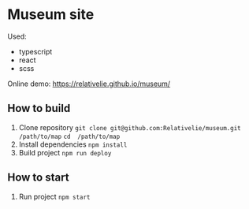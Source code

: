 # Museum site 

Used: 
- typescript
- react
- scss

Online demo: https://relativelie.github.io/museum/

## How to build
1. Clone repository
``git clone git@github.com:Relativelie/museum.git /path/to/map``
``cd  /path/to/map ``
2. Install dependencies
``npm install ``
3. Build project
``npm run deploy``

## How to start
1. Run project 
``npm start ``
